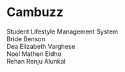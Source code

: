 # Cambuzz
Student Lifestyle Management System <br>
Bride Benson<br>Dea Elizabeth Varghese<br>Noel Mathen Eldho<br>Rehan Renju Alunkal
